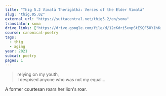 ```yaml
---
title: "Thig 5.2 Vimalā Therīgāthā: Verses of the Elder Vimalā"
slug: "thig.05.02"
external_url: "https://suttacentral.net/thig5.2/en/soma"
translator: soma
drive_links: ["https://drive.google.com/file/d/12cKdri5xvpStESQF5UY1h6z8do3xRO1O/view?usp=drivesdk"]
course: canonical-poetry
tags:
  - thig
  - aging
year: 2021
subcat: poetry
pages: 1
---
```


> relying on my youth,  
I despised anyone who was not my equal...

A former courtesan roars her lion's roar.
